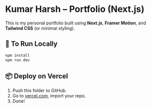 # Kumar Harsh – Portfolio (Next.js)

This is my personal portfolio built using **Next.js**, **Framer Motion**, and **Tailwind CSS** (or minimal styling).

## 🚀 To Run Locally

```bash
npm install
npm run dev
```

## 📦 Deploy on Vercel

1. Push this folder to GitHub.
2. Go to [vercel.com](https://vercel.com), import your repo.
3. Done!
